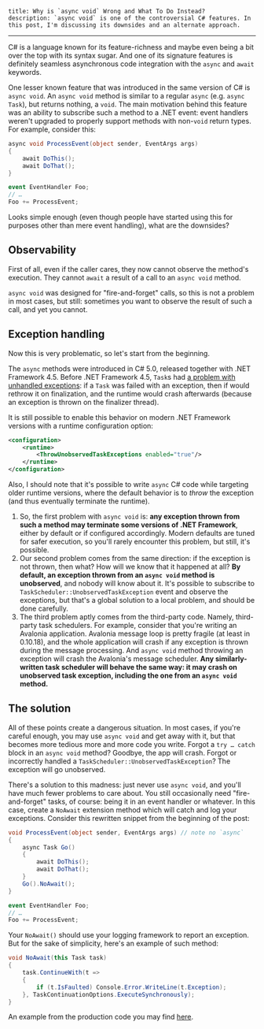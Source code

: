     title: Why is `async void` Wrong and What To Do Instead?
    description: `async void` is one of the controversial C# features. In this post, I'm discussing its downsides and an alternate approach.
---

C# is a language known for its feature-richness and maybe even being a bit over the top with its syntax sugar. And one of its signature features is definitely seamless asynchronous code integration with the `async` and `await` keywords.

One lesser known feature that was introduced in the same version of C# is `async void`. An `async void` method is similar to a regular `async` (e.g. `async Task`), but returns nothing, a `void`. The main motivation behind this feature was an ability to subscribe such a method to a .NET event: event handlers weren't upgraded to properly support methods with non-`void` return types. For example, consider this:

```csharp
async void ProcessEvent(object sender, EventArgs args)
{
    await DoThis();
    await DoThat();
}

event EventHandler Foo;
// …
Foo += ProcessEvent;
```

Looks simple enough (even though people have started using this for purposes other than mere event handling), what are the downsides?

## Observability

First of all, even if the caller cares, they now cannot observe the method's execution. They cannot `await` a result of a call to an `async void` method.

`async void` was designed for "fire-and-forget" calls, so this is not a problem in most cases, but still: sometimes you want to observe the result of such a call, and yet you cannot.

## Exception handling

Now this is very problematic, so let's start from the beginning.

The `async` methods were introduced in C# 5.0, released together with .NET Framework 4.5. Before .NET Framework 4.5, `Task`s had [a problem with unhandled exceptions][dev-blogs.task-exception-handling]: if a `Task` was failed with an exception, then if would rethrow it on finalization, and the runtime would crash afterwards (because an exception is thrown on the finalizer thread).

It is still possible to enable this behavior on modern .NET Framework versions with a runtime configuration option:
```xml
<configuration>
    <runtime>
        <ThrowUnobservedTaskExceptions enabled="true"/>
    </runtime>
</configuration>
```

Also, I should note that it's possible to write `async` C# code while targeting older runtime versions, where the default behavior is to _throw_ the exception (and thus eventually terminate the runtime).

1. So, the first problem with `async void` is: **any exception thrown from such a method may terminate some versions of .NET Framework**, either by default or if configured accordingly. Modern defaults are tuned for safer execution, so you'll rarely encounter this problem, but still, it's possible.
2. Our second problem comes from the same direction: if the exception is not thrown, then what? How will we know that it happened at all? **By default, an exception thrown from an `async void` method is unobserved**, and nobody will know about it. It's possible to subscribe to `TaskScheduler::UnobservedTaskException` event and observe the exceptions, but that's a global solution to a local problem, and should be done carefully.
3. The third problem aptly comes from the third-party code. Namely, third-party task schedulers. For example, consider that you're writing an Avalonia application. Avalonia message loop is pretty fragile (at least in 0.10.18), and the whole application will crash if any exception is thrown during the message processing. And `async void` method throwing an exception will crash the Avalonia's message scheduler. **Any similarly-written task scheduler will behave the same way: it may crash on unobserved task exception, including the one from an `async void` method.**

## The solution

All of these points create a dangerous situation. In most cases, if you're careful enough, you may use `async void` and get away with it, but that becomes more tedious more and more code you write. Forgot a `try … catch` block in an `async void` method? Goodbye, the app will crash. Forgot or incorrectly handled a `TaskScheduler::UnobservedTaskException`? The exception will go unobserved.

There's a solution to this madness: just never use `async void`, and you'll have much fewer problems to care about. You still occasionally need "fire-and-forget" tasks, of course: being it in an event handler or whatever. In this case, create a `NoAwait` extension method which will catch and log your exceptions. Consider this rewritten snippet from the beginning of the post:

```csharp
void ProcessEvent(object sender, EventArgs args) // note no `async`
{
    async Task Go()
    {
        await DoThis();
        await DoThat();
    }
    Go().NoAwait();
}

event EventHandler Foo;
// …
Foo += ProcessEvent;
```

Your `NoAwait()` should use your logging framework to report an exception. But for the sake of simplicity, here's an example of such method:
```csharp
void NoAwait(this Task task)
{
    task.ContinueWith(t =>
    {
        if (t.IsFaulted) Console.Error.WriteLine(t.Exception);
    }, TaskContinuationOptions.ExecuteSynchronously);
}
```

An example from the production code you may find [here][code.no-await].

[code.no-await]: https://github.com/JetBrains/rd/blob/b8dce02e660ee3bce10f02a3a6cbd3981758379a/rd-net/Lifetimes/Threading/TaskEx.cs#L18-L26
[dev-blogs.task-exception-handling]: https://devblogs.microsoft.com/pfxteam/task-exception-handling-in-net-4-5/

